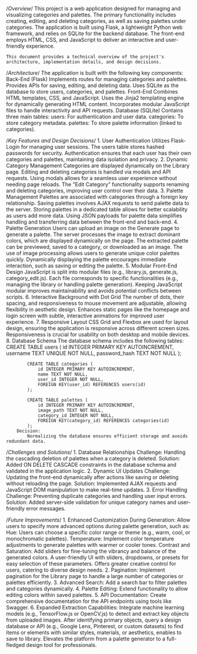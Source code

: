 /*Overview*/
    This project is a web application designed for managing and visualizing categories and palettes. The primary functionality includes creating, editing, and deleting categories, as well as saving palettes under categories. The application is built using Flask, a lightweight Python web framework, and relies on SQLite for the backend database. The front-end employs HTML, CSS, and JavaScript to deliver an interactive and user-friendly experience.
    
    This document provides a technical overview of the project's architecture, implementation details, and design decisions.

/*Architecture*/
    The application is built with the following key components:
        Back-End (Flask)
            Implements routes for managing categories and palettes.
            Provides APIs for saving, editing, and deleting data.
            Uses SQLite as the database to store users, categories, and palettes.
        Front-End
            Combines HTML templates, CSS, and JavaScript.
            Uses the Jinja2 templating engine for dynamically generating HTML content.
            Incorporates modular JavaScript files to handle interactivity and API requests.
        Database (SQLite)
            Contains three main tables:
            users: For authentication and user data.
            categories: To store category metadata.
            palettes: To store palette information (linked to categories).

/*Key Features and Design Decisions*/
    1. User Authentication
        Utilizes Flask-Login for managing user sessions.
        The users table stores hashed passwords for security.
        Authentication ensures that each user has their own categories and palettes, maintaining data isolation and privacy.
    2. Dynamic Category Management
        Categories are displayed dynamically on the Library page.
        Editing and deleting categories is handled via modals and API requests.
        Using modals allows for a seamless user experience without needing page reloads.
        The "Edit Category" functionality supports renaming and deleting categories, improving user control over their data.
    3. Palette Management
        Palettes are associated with categories through a foreign key relationship.
        Saving palettes involves AJAX requests to send palette data to the server.
        Storing palettes in a dedicated table allows for better scalability as users add more data.
        Using JSON payloads for palette data simplifies handling and transferring data between the front-end and back-end.
    4. Palette Generation
        Users can upload an image on the Generate page to generate a palette. The server processes the image to extract dominant colors, which are displayed dynamically on the page.
        The extracted palette can be previewed, saved to a category, or downloaded as an image.
        The use of image processing allows users to generate unique color palettes quickly.
        Dynamically displaying the palette encourages immediate interaction, such as saving or editing the palette.
    5.  Modular Front-End Design
        JavaScript is split into modular files (e.g., library.js, generate.js, category_edit.js).
        Each file corresponds to specific functionalities (e.g., managing the library or handling palette generation).
        Keeping JavaScript modular improves maintainability and avoids potential conflicts between scripts.
    6.  Interactive Background with Dot Grid
        The number of dots, their spacing, and responsiveness to mouse movement are adjustable, allowing flexibility in aesthetic design.
        Enhances static pages like the homepage and login screen with subtle, interactive animations for improved user experience.
    7. Responsive Layout
        CSS Grid and Flexbox are used for layout design, ensuring the application is responsive across different screen sizes.
        Responsiveness is crucial for usability on both desktop and mobile devices.
    8. Database Schema
        The database schema includes the following tables:
            CREATE TABLE users (
                id INTEGER PRIMARY KEY AUTOINCREMENT,
                username TEXT UNIQUE NOT NULL,
                password_hash TEXT NOT NULL
            );

            CREATE TABLE categories (
                id INTEGER PRIMARY KEY AUTOINCREMENT,
                name TEXT NOT NULL,
                user_id INTEGER NOT NULL,
                FOREIGN KEY(user_id) REFERENCES users(id)
            );

            CREATE TABLE palettes (
                id INTEGER PRIMARY KEY AUTOINCREMENT,
                image_path TEXT NOT NULL,
                category_id INTEGER NOT NULL,
                FOREIGN KEY(category_id) REFERENCES categories(id)
            );
        Decision:
            Normalizing the database ensures efficient storage and avoids redundant data.

/*Challenges and Solutions*/
    1. Database Relationships
        Challenge: Handling the cascading deletion of palettes when a category is deleted.
        Solution: Added ON DELETE CASCADE constraints in the database schema and validated in the application logic.
    2. Dynamic UI Updates
        Challenge: Updating the front-end dynamically after actions like saving or deleting without reloading the page.
        Solution: Implemented AJAX requests and JavaScript DOM manipulation to make real-time updates.
    3. Error Handling
        Challenge: Preventing duplicate categories and handling user input errors.
        Solution: Added server-side validation for unique category names and user-friendly error messages.

/*Future Improvements*/
    1. Enhanced Customization During Generation:
        Allow users to specify more advanced options during palette generation, such as:
            Hue: Users can choose a specific color range or theme (e.g., warm, cool, or monochromatic palettes).
            Temperature: Implement color temperature adjustments to generate palettes with warmer or cooler tones.
            Contrast and Saturation: Add sliders for fine-tuning the vibrancy and balance of the generated colors.
        A user-friendly UI with sliders, dropdowns, or presets for easy selection of these parameters.
        Offers greater creative control for users, catering to diverse design needs.
    2. Pagination: Implement pagination for the Library page to handle a large number of categories or palettes efficiently.
    3. Advanced Search: Add a search bar to filter palettes and categories dynamically.
    4. Palette Editing: Extend functionality to allow editing colors within saved palettes.
    5. API Documentation: Create comprehensive documentation for the API endpoints using tools like Swagger.
    6. Expanded Extraction Capabilities:
        Integrate machine learning models (e.g., TensorFlow.js or OpenCV.js) to detect and extract key objects from uploaded images.
        After identifying primary objects, query a design database or API (e.g., Google Lens, Pinterest, or custom datasets) to find items or elements with similar styles, materials, or aesthetics, enables to save to library.
        Elevates the platform from a palette generator to a full-fledged design tool for professionals.
